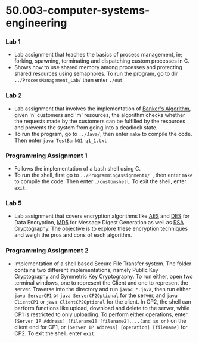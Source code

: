 # 50.003-computer-systems-engineering
### Lab 1
* Lab assignment that teaches the basics of process management, ie; forking, spawning, terminating and dispatching custom processes in C.  
* Shows how to use shared memory among processes and protecting shared resources using semaphores.
To run the program, go to dir ```../ProcessManagement_Lab/``` then enter ```./out```

### Lab 2
* Lab assignment that involves the implementation of [Banker's Algorithm](https://en.wikipedia.org/wiki/Banker%27s_algorithm), given 'n' customers and 'm' resources, the algorithm checks whether the requests made by the customers can be fulfilled by the resources and prevents the system from going into a deadlock state.
* To run the program, go to ```../Java/```, then enter ```make``` to compile the code. Then enter  ```java TestBankQ1 q1_1.txt ```

### Programming Assignment 1
* Follows the implementation of a bash shell using C.
* To run the shell, first go to  ```../ProgrammingAssignment1/ ```, then enter  ```make``` to compile the code. Then enter  ```./customshell```. To exit the shell, enter  ```exit```.

### Lab 5
* Lab assignment that covers encryption algorithms like [AES](https://en.wikipedia.org/wiki/Advanced_Encryption_Standard) and [DES](https://en.wikipedia.org/wiki/Data_Encryption_Standard) for Data Encryption, [MD5](https://en.wikipedia.org/wiki/MD5) for Message Digest Generation as well as [RSA](https://en.wikipedia.org/wiki/RSA_(cryptosystem)) Cryptography. The objective is to explore these encryption techniques and weigh the pros and cons of each algorithm.

### Programming Assignment 2
* Implementation of a shell based Secure File Transfer system. The folder contains two different implementations, namely Public Key Cryptography and Symmetric Key Cryptography. To run either, open two terminal windows, one to represent the Client and one to represent the server. Traverse into the directory and run ```javac *.java```, then run either ```java ServerCP1``` or ```java ServerCP2Optional``` for the server, and ```java ClientCP1``` or  ```java ClientCP2Optional``` for the client. In CP2, the shell can perform functions like upload, download and delete to the server, while CP1 is restricted to only uploading. To perform either operations, enter ```[Server IP Address] [filename1] [filename2]....(and so on)``` on the client end for CP1, or ```[Server IP Address] [operation] [filename]``` for CP2. To exit the shell, enter ```exit```.
